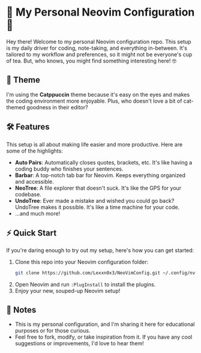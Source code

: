 # 🚀 My Personal Neovim Configuration 🌌

Hey there! Welcome to my personal Neovim configuration repo. This setup is my daily driver for coding, note-taking, and everything in-between. It's tailored to my workflow and preferences, so it might not be everyone's cup of tea. But, who knows, you might find something interesting here! 🤓

## 🎨 Theme

I'm using the **Catppuccin** theme because it's easy on the eyes and makes the coding environment more enjoyable. Plus, who doesn't love a bit of cat-themed goodness in their editor?

## 🛠 Features

This setup is all about making life easier and more productive. Here are some of the highlights:

- **Auto Pairs**: Automatically closes quotes, brackets, etc. It's like having a coding buddy who finishes your sentences.
- **Barbar**: A top-notch tab bar for Neovim. Keeps everything organized and accessible.
- **NeoTree**: A file explorer that doesn't suck. It's like the GPS for your codebase.
- **UndoTree**: Ever made a mistake and wished you could go back? UndoTree makes it possible. It's like a time machine for your code.
- ...and much more!

## ⚡️ Quick Start

If you're daring enough to try out my setup, here's how you can get started:

1. Clone this repo into your Neovim configuration folder:
    ```sh
    git clone https://github.com/Lexxn0x3/NeoVimConfig.git ~/.config/nvim
    ```
2. Open Neovim and run `:PlugInstall` to install the plugins.
3. Enjoy your new, souped-up Neovim setup!

## 📝 Notes

- This is my personal configuration, and I'm sharing it here for educational purposes or for those curious.
- Feel free to fork, modify, or take inspiration from it. If you have any cool suggestions or improvements, I'd love to hear them!
